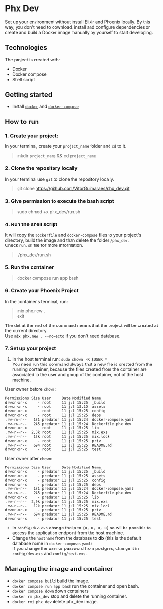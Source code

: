 # Phx Dev 
Set up your environment without install Elixir and Phoenix locally. 
By this way, you don't need to download, install and configure dependencies or create and build a Docker image manually by yourself to start developing.

## Technologies 
The project is created with:
- Docker
- Docker compose
- Shell script

## Getting started
- Install [`docker`](https://docs.docker.com/engine/install/) and [`docker-compose`](https://docs.docker.com/compose/install/)


## How to run 

### 1. Create your project:
In your terminal, create your `project_name` folder and `cd` to it.
> mkdir `project_name` && cd `project_name` 

### 2. Clone the repository locally  
In your terminal use `git` to clone the repository locally.
> git clone https://github.com/VitorGuimaraes/phx_dev.git

### 3. Give permission to execute the bash script
> sudo chmod +x phx_dev/run.sh

### 4. Run the shell script
It will copy the `Dockerfile` and `docker-compose` files to your project's directory, build the image and than delete the folder `/phx_dev`.<br> 
Check `run.sh` file for more information.  
> ./phx_dev/run.sh 

### 5. Run the container
> docker compose run app bash

### 6. Create your Phoenix Project
In the container's terminal, run:
> mix phx.new .<br>
> exit

The dot at the end of the command means that the project will be created at the current directory.<br> 
Use `mix phx.new . --no-ecto` if you don't need database.

### 7. Set up your project
1. In the host terminal run: `sudo chown -R $USER *`<br>
You need run this command always that a new file is created from the running container, because the files created from the container are associated to the user and group of the container, not of the host machine.

User owner before `chown`:
```
Permissions Size User     Date Modified Name
drwxr-xr-x     - root     11 jul 15:25  _build
drwxr-xr-x     - root     11 jul 15:25  assets
drwxr-xr-x     - root     11 jul 15:25  config
drwxr-xr-x     - root     11 jul 15:25  deps
.rw-rw-r--   171 predator 11 jul 15:24  docker-compose.yaml
.rw-rw-r--   245 predator 11 jul 15:24  Dockerfile.phx_dev
drwxr-xr-x     - root     11 jul 15:25  lib
.rw-r--r--  2,0k root     11 jul 15:25  mix.exs
.rw-r--r--   12k root     11 jul 15:25  mix.lock
drwxr-xr-x     - root     11 jul 15:25  priv
.rw-r--r--   694 root     11 jul 15:25  README.md
drwxr-xr-x     - root     11 jul 15:25  test
```
User owner after `chown`:
```
Permissions Size User     Date Modified Name
drwxr-xr-x     - predator 11 jul 15:25  _build
drwxr-xr-x     - predator 11 jul 15:25  assets
drwxr-xr-x     - predator 11 jul 15:25  config
drwxr-xr-x     - predator 11 jul 15:25  deps
.rw-rw-r--   171 predator 11 jul 15:24  docker-compose.yaml
.rw-rw-r--   245 predator 11 jul 15:24  Dockerfile.phx_dev
drwxr-xr-x     - predator 11 jul 15:25  lib
.rw-r--r--  2,0k predator 11 jul 15:25  mix.exs
.rw-r--r--   12k predator 11 jul 15:25  mix.lock
drwxr-xr-x     - predator 11 jul 15:25  priv
.rw-r--r--   694 predator 11 jul 15:25  README.md
drwxr-xr-x     - predator 11 jul 15:25  test
```

- In `config/dev.exs` change the ip to `{0, 0, 0, 0}` so wil be possible to access the application endpoint from the host machine.<br>
- Change the `hostname` from the database to **db** (this is the default database name in `docker-compose.yaml`)<br>
If you change the user or password from postgres, change it in `config/dev.exs` and `config/test.exs`.

## Managing the image and container
- `docker compose build`          build the image.<br>
- `docker compose run app bash`   run the container and open bash.<br>
- `docker compose down`           down containers   
- `docker rm phx_dev`             stop and delete the running container.<br> 
- `docker rmi phx_dev`            delete phx_dev image.
